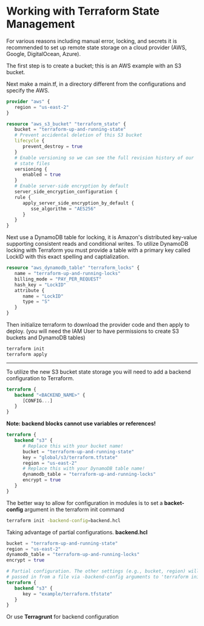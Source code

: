 # Working with Terraform State Management

For various reasons including manual error, locking, and secrets it is recommended to set up remote state storage on a cloud provider (AWS, Google, DigitalOcean, Azure).

The first step is to create a bucket; this is an AWS example with an S3 bucket.

Next make a main.tf, in a directory different from the configurations and specify the AWS.

```tf
provider "aws" {
   region = "us-east-2"
}
```

```tf
resource "aws_s3_bucket" "terraform_state" {
   bucket = "terraform-up-and-running-state"
   # Prevent accidental deletion of this S3 bucket
   lifecycle {
      prevent_destroy = true
   }
   # Enable versioning so we can see the full revision history of our
   # state files
   versioning {
      enabled = true
   }
   # Enable server-side encryption by default
   server_side_encryption_configuration {
   rule {
      apply_server_side_encryption_by_default {
         sse_algorithm = "AES256"
      }
   }
}
```

Next use a DynamoDB table for locking, it is Amazon's distributed key-value supporting consistent reads and conditional writes.  To utilize DynamoDB locking with Terraform you must provide a table with a primary key called LockID with this exact spelling and captialization.

```tf
resource "aws_dynamodb_table" "terraform_locks" {
   name = "terraform-up-and-running-locks"
   billing_mode = "PAY_PER_REQUEST"
   hash_key = "LockID"
   attribute {
      name = "LockID"
      type = "S"
   }
}
```

Then initialize terraform to download the provider code and then apply to deploy.  (you will need the IAM User to have permissions to create S3 buckets and DynamoDB tables)

```sh
terraform init
terraform apply
```

---

To utilize the new S3 bucket state storage you will need to add a backend configuration to Terraform.

```tf
terraform {
   backend "<BACKEND_NAME>" {
      [CONFIG...]
   }
}
```

**Note: backend blocks cannot use variables or references!**

```tf
terraform {
   backend "s3" {
      # Replace this with your bucket name!
      bucket = "terraform-up-and-running-state"
      key = "global/s3/terraform.tfstate"
      region = "us-east-2"
      # Replace this with your DynamoDB table name!
      dynamodb_table = "terraform-up-and-running-locks"
      encrypt = true
   }
}
```

The better way to allow for configuration in modules is to set a **backet-config** argument in the terraform init command

```sh
terraform init -backend-config=backend.hcl
```

Taking advantage of partial configurations.
**backend.hcl**

```tf
bucket = "terraform-up-and-running-state"
region = "us-east-2"
dynamodb_table = "terraform-up-and-running-locks"
encrypt = true
```

```tf
# Partial configuration. The other settings (e.g., bucket, region) will be
# passed in from a file via -backend-config arguments to 'terraform init'
terraform {
   backend "s3" {
      key = "example/terraform.tfstate"
   }
}
```

Or use **Terragrunt** for backend configuration
